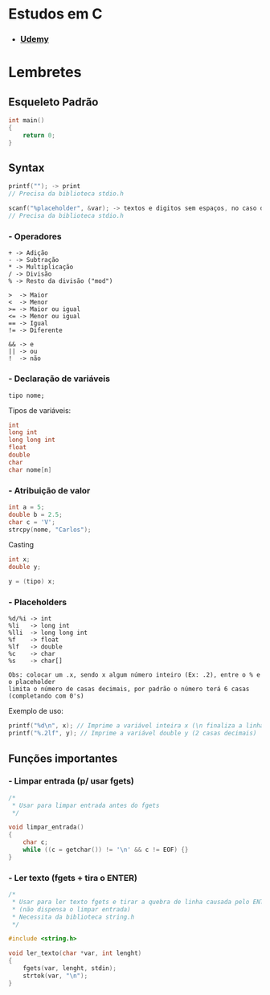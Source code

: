 # Estudos em C
- ### [Udemy](https://www.udemy.com/course/curso-algoritmos-logica-de-programacao/)

# Lembretes
## Esqueleto Padrão

```cpp
int main()
{
    return 0;
}
```

## Syntax

```cpp
printf(""); -> print
// Precisa da biblioteca stdio.h

scanf("%placeholder", &var); -> textos e digitos sem espaços, no caso de %s não usar &
// Precisa da biblioteca stdio.h
```

### - Operadores

    + -> Adição
    - -> Subtração
    * -> Multiplicação
    / -> Divisão
    % -> Resto da divisão ("mod")

    >  -> Maior
    <  -> Menor
    >= -> Maior ou igual
    <= -> Menor ou igual
    == -> Igual
    != -> Diferente

    && -> e
    || -> ou
    !  -> não

### - Declaração de variáveis

    tipo nome;

Tipos de variáveis:

```cpp
int
long int
long long int
float
double
char
char nome[n]
```

### - Atribuição de valor

```cpp
int a = 5;
double b = 2.5;
char c = 'V';
strcpy(nome, "Carlos");
```

Casting

```cpp
int x;
double y;

y = (tipo) x;
```


### - Placeholders

    %d/%i -> int
    %li   -> long int
    %lli  -> long long int
    %f    -> float
    %lf   -> double
    %c    -> char
    %s    -> char[]

    Obs: colocar um .x, sendo x algum número inteiro (Ex: .2), entre o % e o placeholder
    limita o número de casas decimais, por padrão o número terá 6 casas (completando com 0's)

Exemplo de uso:

```cpp
printf("%d\n", x); // Imprime a variável inteira x (\n finaliza a linha)
printf("%.2lf", y); // Imprime a variável double y (2 casas decimais)
```

## Funções importantes
### - Limpar entrada (p/ usar fgets)

```cpp
/*
 * Usar para limpar entrada antes do fgets
 */

void limpar_entrada()
{
    char c;
    while ((c = getchar()) != '\n' && c != EOF) {}
}
```
### - Ler texto (fgets + tira o ENTER)

```cpp
/*
 * Usar para ler texto fgets e tirar a quebra de linha causada pelo ENTER
 * (não dispensa o limpar entrada)
 * Necessita da biblioteca string.h
 */

#include <string.h>

void ler_texto(char *var, int lenght)
{
    fgets(var, lenght, stdin);
    strtok(var, "\n");
}
```
